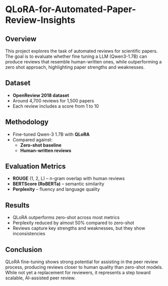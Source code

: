# QLoRA-for-Automated-Paper-Review-Insights
## Overview
This project explores the task of automated reviews for scientific papers.  
The goal is to evaluate whether fine tuning a LLM (Qwen3-1.7B) can produce reviews that resemble human-written ones, while outperforming a zero shot approach, highlighting paper strengths and weaknesses.  

## Dataset
- **OpenReview 2018 dataset**  
- Around 4,700 reviews for 1,500 papers  
- Each review includes a score from 1 to 10

## Methodology
- Fine-tuned Qwen-3 1.7B with **QLoRA**  
- Compared against:
  - **Zero-shot baseline**  
  - **Human-written reviews**  

## Evaluation Metrics
- **ROUGE** (1, 2, L) – n-gram overlap with human reviews  
- **BERTScore (RoBERTa)** – semantic similarity  
- **Perplexity** – fluency and language quality  

## Results
- QLoRA outperforms zero-shot across most metrics  
- Perplexity reduced by almost 50% compared to zero-shot  
- Reviews capture key strengths and weaknesses, but they show inconsistencies  

## Conclusion
QLoRA fine-tuning shows strong potential for assisting in the peer review process, producing reviews closer to human quality than zero-shot models. While not yet a replacement for reviewers, it represents a step toward scalable, AI-assisted peer review.  

